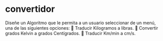 # convertidor
Diseñe un Algoritmo que le permita a un usuario seleccionar de un menú, una de las siguientes opciones:
 Traducir Kilogramos a libras.
 Convertir grados Kelvin a grados Centígrados.
 Traducir Km/min a cm/s.
